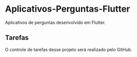 # Aplicativos-Perguntas-Flutter

Aplicativos de perguntas desenvolvido em Flutter.

## Tarefas
O controle de tarefas desse projeto será realizado pelo GitHub.


